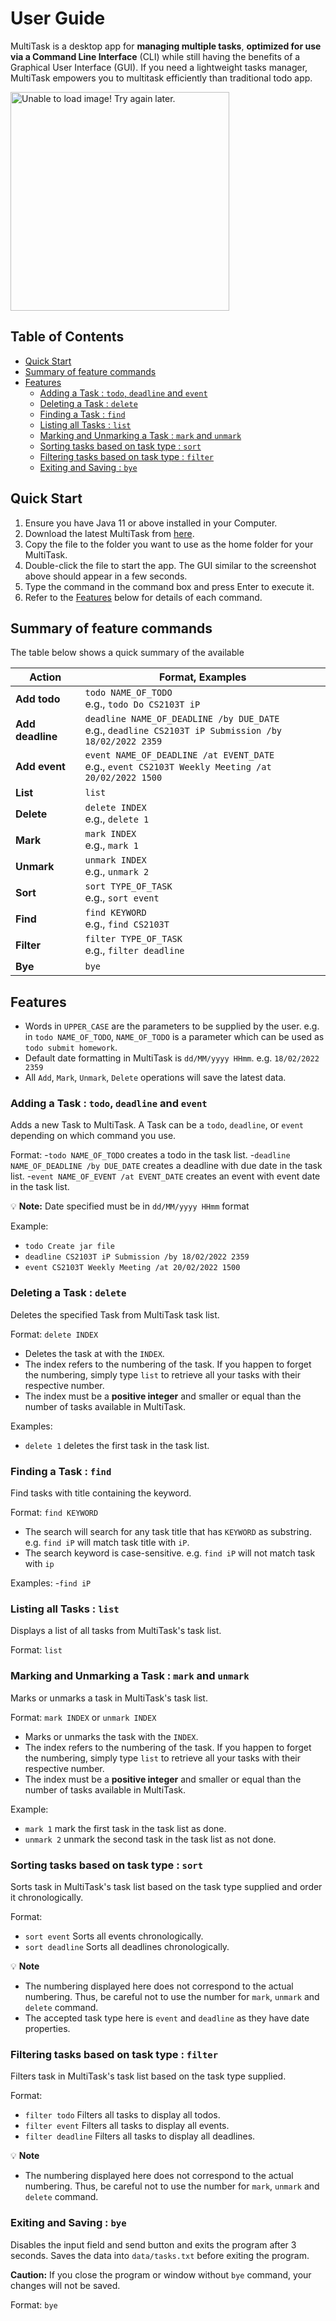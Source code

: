 # User Guide
MultiTask is a desktop app for **managing multiple tasks**, **optimized for use via a Command Line Interface** (CLI)
while still having the benefits of a Graphical User Interface (GUI). 
If you need a lightweight tasks manager, MultiTask empowers you to multitask efficiently than traditional todo app.

<img src = "Ui.png" width = "350" alt="Unable to load image! Try again later.">

## Table of Contents
  - [Quick Start](#quick-start)
  - [Summary of feature commands](#summary-of-feature-commands)
  - [Features](#features)
    - [Adding a Task : `todo`, `deadline` and `event`](#adding-a-task--todo-deadline-and-event)
    - [Deleting a Task : `delete`](#deleting-a-task--delete)
    - [Finding a Task : `find`](#finding-a-task--find)
    - [Listing all Tasks : `list`](#listing-all-tasks--list)
    - [Marking and Unmarking a Task : `mark` and `unmark`](#marking-and-unmarking-a-task--mark-and-unmark)
    - [Sorting tasks based on task type : `sort`](#sorting-tasks-based-on-task-type--sort)
    - [Filtering tasks based on task type : `filter`](#filtering-tasks-based-on-task-type--filter)
    - [Exiting and Saving : `bye`](#exiting-and-saving--bye)

## Quick Start
1. Ensure you have Java 11 or above installed in your Computer.
2. Download the latest MultiTask from [here](https://github.com/clement0010/ip/releases).
3. Copy the file to the folder you want to use as the home folder for your MultiTask.
4. Double-click the file to start the app. The GUI similar to the screenshot above should appear in a few seconds.
5. Type the command in the command box and press Enter to execute it.
6. Refer to the [Features](#features) below for details of each command.

## Summary of feature commands
The table below shows a quick summary of the available

| Action           | Format, Examples                                                                                         |
|------------------|----------------------------------------------------------------------------------------------------------|
| **Add todo**     | `todo NAME_OF_TODO` <br> e.g., `todo Do CS2103T iP`                                                      |
| **Add deadline** | `deadline NAME_OF_DEADLINE /by DUE_DATE` <br> e.g., `deadline CS2103T iP Submission /by 18/02/2022 2359` |
| **Add event**    | `event NAME_OF_DEADLINE /at EVENT_DATE` <br> e.g., `event CS2103T Weekly Meeting /at 20/02/2022 1500`    |
| **List**         | `list`                                                                                                   |
| **Delete**       | `delete INDEX`<br> e.g., `delete 1 `                                                                     |
| **Mark**         | `mark INDEX`<br> e.g., `mark 1`                                                                          |
| **Unmark**       | `unmark INDEX`<br> e.g., `unmark 2`                                                                      |
| **Sort**         | `sort TYPE_OF_TASK` <br> e.g., `sort event`                                                              |
| **Find**         | `find KEYWORD`<br> e.g., `find CS2103T`                                                                  |
| **Filter**       | `filter TYPE_OF_TASK` <br> e.g., `filter deadline`                                                       |
| **Bye**          | `bye`                                                                                                    |



## Features
- Words in `UPPER_CASE` are the parameters to be supplied by the user.
  e.g. in `todo NAME_OF_TODO`, `NAME_OF_TODO` is a parameter which can be used as `todo submit homework`.
- Default date formatting in MultiTask is `dd/MM/yyyy HHmm`. e.g. `18/02/2022 2359`
- All `Add`, `Mark`, `Unmark`, `Delete` operations will save the latest data.

### Adding a Task : `todo`, `deadline` and `event`

Adds a new Task to MultiTask. A Task can be a `todo`, `deadline`, or `event` depending on which command you use.

Format:
-`todo NAME_OF_TODO` creates a todo in the task list.
-`deadline NAME_OF_DEADLINE /by DUE_DATE` creates a deadline with due date in the task list.
-`event NAME_OF_EVENT /at EVENT_DATE` creates an event with event date in the task list.

💡 **Note:** Date specified must be in `dd/MM/yyyy HHmm` format

Example:
- `todo Create jar file`
- `deadline CS2103T iP Submission /by 18/02/2022 2359`
- `event CS2103T Weekly Meeting /at 20/02/2022 1500`

### Deleting a Task : `delete`

Deletes the specified Task from MultiTask task list.

Format: `delete INDEX`
- Deletes the task at with the `INDEX`.
- The index refers to the numbering of the task. If you happen to forget the numbering, simply type `list` to retrieve all your tasks with their respective number.
- The index must be a **positive integer** and smaller or equal than the number of tasks available in MultiTask.

Examples:
* `delete 1` deletes the first task in the task list.

### Finding a Task : `find`

Find tasks with title containing the keyword.

Format: `find KEYWORD`
- The search will search for any task title that has `KEYWORD` as substring. 
e.g. `find iP` will match task title with `iP`.
- The search keyword is case-sensitive. e.g. `find iP` will not match task with `ip`

Examples:
-`find iP`

### Listing all Tasks : `list`

Displays a list of all tasks from MultiTask's task list.

Format: `list`

### Marking and Unmarking a Task : `mark` and `unmark`

Marks or unmarks a task in MultiTask's task list.

Format: `mark INDEX` or `unmark INDEX`
- Marks or unmarks the task with the `INDEX`.
- The index refers to the numbering of the task. If you happen to forget the numbering, simply type `list` to retrieve all your tasks with their respective number.
- The index must be a **positive integer** and smaller or equal than the number of tasks available in MultiTask.

Example:
- `mark 1` mark the first task in the task list as done.
- `unmark 2` unmark the second task in the task list as not done.

### Sorting tasks based on task type : `sort`

Sorts task in MultiTask's task list based on the task type supplied and order it chronologically.

Format: 
- `sort event` Sorts all events chronologically.
- `sort deadline` Sorts all deadlines chronologically.

💡 **Note**
- The numbering displayed here does not correspond to the actual numbering. 
Thus, be careful not to use the number for `mark`, `unmark` and `delete` command.
- The accepted task type here is `event` and `deadline` as they have date properties.


### Filtering tasks based on task type : `filter`

Filters task in MultiTask's task list based on the task type supplied.

Format: 
- `filter todo` Filters all tasks to display all todos.
- `filter event` Filters all tasks to display all events.
- `filter deadline` Filters all tasks to display all deadlines.

💡 **Note**
- The numbering displayed here does not correspond to the actual numbering. 
Thus, be careful not to use the number for `mark`, `unmark` and `delete` command.


### Exiting and Saving : `bye`

Disables the input field and send button and exits the program after 3 seconds. Saves the data into `data/tasks.txt` before exiting the program.

**Caution:** If you close the program or window without `bye` command, your changes will not be saved.

Format: `bye`
